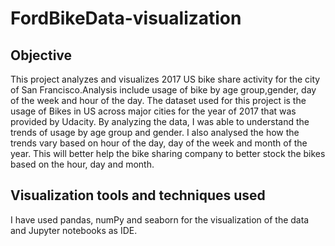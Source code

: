 # FordBikeData-visualization

## Objective
<p> This project analyzes and visualizes 2017 US bike share activity for the city of San Francisco.Analysis include usage of bike by age group,gender, day of the week and hour of the day. The dataset used for this project is the usage of Bikes in US across major cities for the year of 2017 that was provided by Udacity. By analyzing the data, I was able to understand the trends of usage by age group and gender. I also analysed the  how the trends vary based on hour of the day, day of the week and month of the year. This will better help the bike sharing company to better stock the bikes based on the hour, day and month.</p>

## Visualization tools and techniques used
<p> I have used pandas, numPy and seaborn for the visualization of the data and Jupyter notebooks as IDE.</p>
  
  
